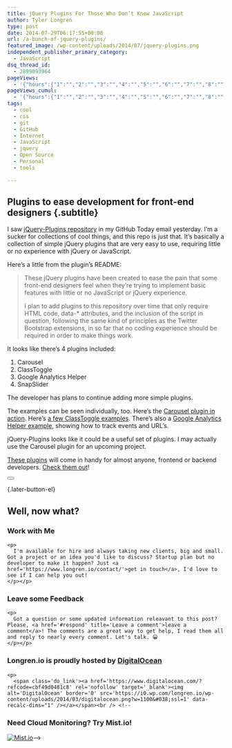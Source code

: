 ```yaml
---
title: jQuery Plugins For Those Who Don’t Know JavaScript
author: Tyler Longren
type: post
date: 2014-07-29T06:17:55+00:00
url: /a-bunch-of-jquery-plugins/
featured_image: /wp-content/uploads/2014/07/jquery-plugins.png
independent_publisher_primary_category:
  - JavaScript
dsq_thread_id:
  - 2899093964
pageViews:
  - '{"hours":{"1":"","2":"","3":"","4":"","5":"","6":"","7":"","8":"","9":"","10":"","11":"","12":"","13":"","14":"","15":"","16":"","17":"","18":"","19":"","20":"","21":"","22":"","23":"","24":"","25":"","26":"","27":"","28":"","29":"","30":"","31":"","32":"","33":"","34":"","35":"","36":"","37":"","38":"","39":"","40":"","41":"","42":"","43":"","44":"","45":"","46":"","47":""},"days":{"2":"","3":"","4":"","5":"","6":"","7":"","8":"","9":"","10":"","11":"","12":"","13":"","14":""},"weeks":{"3":"","4":"","5":"","6":"","7":"","8":"","9":"","10":"","11":"","12":""},"months":{"4":"","5":"","6":"","7":"","8":"","9":"","10":"","11":"","12":"","13":"","14":"","15":"","16":"","17":"","18":"","19":"","20":"","21":"","22":"","23":"","24":""}}'
pageViews_cumul:
  - '{"hours":{"1":"","2":"","3":"","4":"","5":"","6":"","7":"","8":"","9":"","10":"","11":"","12":"","13":"","14":"","15":"","16":"","17":"","18":"","19":"","20":"","21":"","22":"","23":"","24":"","25":"","26":"","27":"","28":"","29":"","30":"","31":"","32":"","33":"","34":"","35":"","36":"","37":"","38":"","39":"","40":"","41":"","42":"","43":"","44":"","45":"","46":"","47":""},"days":{"2":"","3":"","4":"","5":"","6":"","7":"","8":"","9":"","10":"","11":"","12":"","13":"","14":""},"weeks":{"3":"","4":"","5":"","6":"","7":"","8":"","9":"","10":"","11":"","12":""},"months":{"4":"","5":"","6":"","7":"","8":"","9":"","10":"","11":"","12":"","13":"","14":"","15":"","16":"","17":"","18":"","19":"","20":"","21":"","22":"","23":"","24":""}}'
tags:
  - cool
  - css
  - git
  - GitHub
  - Internet
  - JavaScript
  - jquery
  - Open Source
  - Personal
  - tools

---
```

## Plugins to ease development for front-end designers {.subtitle}

I saw [jQuery-Plugins repository][1] in my GitHub Today email yesterday. I&#8217;m a sucker for collections of cool things, and this repo is just that. It&#8217;s basically a collection of simple jQuery plugins that are very easy to use, requiring little or no experience with jQuery or JavaScript.

Here&#8217;s a little from the plugin&#8217;s README:

> These jQuery plugins have been created to ease the pain that some front-end designers feel when they&#8217;re trying to implement basic features with little or no JavaScript or jQuery experience.
> 
> I plan to add plugins to this repository over time that only require HTML code, data-* attributes, and the inclusion of the script in question, following the same kind of principles as the Twitter Bootstrap extensions, in so far that no coding experience should be required in order to make things work.

It looks like there&#8217;s 4 plugins included:

  1. Carousel
  2. ClassToggle
  3. Google Analytics Helper
  4. SnapSlider

The developer has plans to continue adding more simple plugins.

The examples can be seen individually, too. Here&#8217;s the [Carousel plugin in action][2]. Here&#8217;s [a few ClassToggle examples][3]. There&#8217;s also a [Google Analytics Helper example][4], showing how to track events and URL&#8217;s.

jQuery-Plugins looks like it could be a useful set of plugins. I may actually use the Carousel plugin for an upcoming project.

[These plugins][1] will come in handy for almost anyone, frontend or backend developers. [Check them out][1]! 

<div class="wpulike wpulike-default " >
  <div class="wp_ulike_general_class wp_ulike_is_not_liked">
    <button type="button"
					aria-label="Like Button"
					data-ulike-id="7239"
					data-ulike-nonce="21f6c98ad1"
					data-ulike-type="likeThis"
					data-ulike-template="wpulike-default"
					data-ulike-display-likers="0"
					data-ulike-disable-pophover="0"
					class="wp_ulike_btn wp_ulike_put_image wp_likethis_7239"></button><span class="count-box"></span>
  </div>
</div>

[][5]{.later-button-el}

<div class='what-next'>
  <h2>
    Well, now what?
  </h2>
  
  <div class='hire'>
    <h3>
      Work with Me
    </h3>
    
    <p>
      I'm available for hire and always taking new clients, big and small. Got a project or an idea you'd like to discuss? Startup plan but no developer to make it happen? Just <a href='https://www.longren.io/contact/'>get in touch</a>, I'd love to see if I can help you out!
    </p></p>
  </div>
  
  <div class='hire'>
    <h3>
      Leave some Feedback
    </h3>
    
    <p>
      Got a question or some updated information releavant to this post? Please, <a href='#respond' title='Leave a comment'>leave a comment</a>! The comments are a great way to get help, I read them all and reply to nearly every comment. Let's talk. 😀
    </p></p>
  </div>
  
  <div class='now-what-bottom-ad'>
    <h3>
      Longren.io is proudly hosted by <a href='https://www.digitalocean.com/?refcode=cbf49d0481c8'>DigitalOcean</a>
    </h3>
    
    <p>
      <span class='do_link'><a href='https://www.digitalocean.com/?refcode=cbf49d0481c8' rel='nofollow' target='_blank'><img alt='DigitalOcean' border='0' src='https://i0.wp.com/longren.io/wp-content/uploads/2014/03/digitalocean.png?w=1100&#038;ssl=1' data-recalc-dims="1" /></a></span><br /> <!--

<h3>Need Cloud Monitoring? Try Mist.io!</h3>

<span class='do_link'><a href='http://mist.io/?ref=tyler' rel='nofollow' target='_blank'><img alt='Mist.io' border='0' src='https://i0.wp.com/longren.io/wp-content/uploads/2014/04/mistio.jpg?w=1100&#038;ssl=1' data-recalc-dims="1"></a></span>--></div> </div>

 [1]: https://github.com/abitgone/jQuery-Plugins
 [2]: http://abitgone.github.io/jQuery-Plugins/Carousel/
 [3]: http://abitgone.github.io/jQuery-Plugins/ClassToggle/
 [4]: http://abitgone.github.io/jQuery-Plugins/GAHelper/
 [5]: #